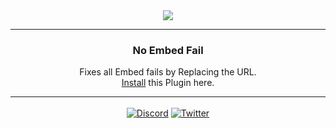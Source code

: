 <div align='center'>
   <img src='https://repo.enmity.app/banner.png' />
</div>

---

<div align='center'>
   <h3>No Embed Fail</h3>

   Fixes all Embed fails by Replacing the URL.<br />
   [Install](enmity://enmity?id=-1&command=install-plugin&params=https://github.com/acquitelol/noembedfail/main/dist/NoEmbedFail.js) this Plugin here.
</div>

---

<div align='center' style='margin-top: 15px;'>
   <a href='https://discord.gg/rMdzhWUaGT'><img align='center' alt='Discord' src='https://img.shields.io/discord/950850315601711176?color=36309d&label=DISCORD&logo=discord&logoColor=white&style=for-the-badge'></a>
   <a href='https://twitter.com/EnmityApp'><img align='center' alt='Twitter' src='https://img.shields.io/twitter/follow/EnmityApp?color=36309d&label=TWITTER&logo=TWITTER&logoColor=white&style=for-the-badge'></a>
</div>